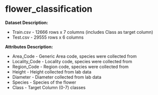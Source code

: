# flower_classification
<b>Dataset Description:  </b>
<ul>
<li>Train.csv - 12666 rows x 7 columns (includes Class as target column)</li> 
<li>Test.csv - 29555 rows x 6 columns</li>
</ul>

<b>Attributes Description:</b>
<ul>
<li>Area_Code - Generic Area code, species were collected from</li>
<li>Locality_Code - Locality code, species were collected from</li>
<li>Region_Code - Region code, species were collected from</li>
<li>Height - Height collected from lab data</li>
<li>Diameter - Diameter collected from lab data</li>
<li>Species - Species of the flower</li>
<li>Class - Target Column (0-7) classes</li>
